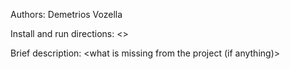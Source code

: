 Authors: Demetrios Vozella

Install and run directions: <>

Brief description: 
    <what your project does>
    <how to use it>
    <what is missing from the project (if anything)>
